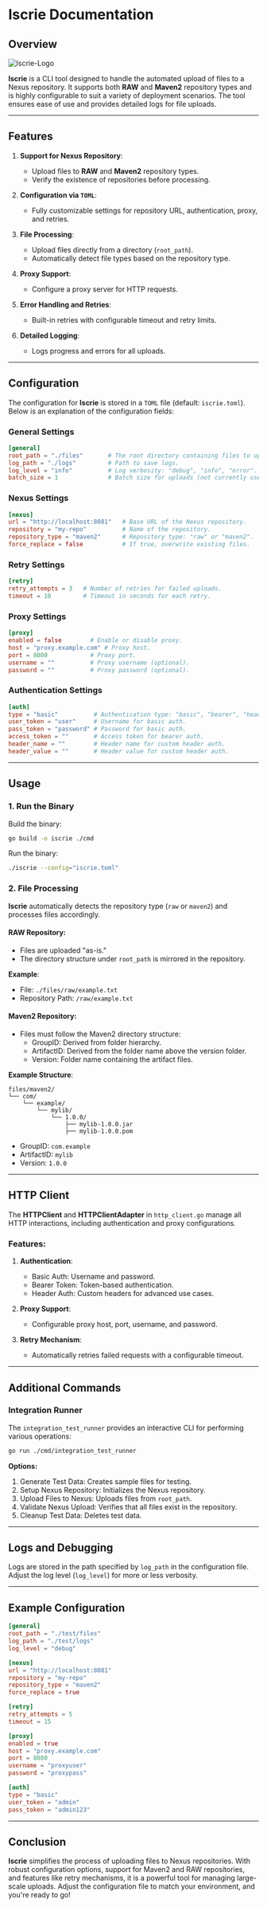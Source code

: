 # Iscrie Documentation

## Overview

![Iscrie-Logo](./assets/img/iscrie.png)

**Iscrie** is a CLI tool designed to handle the automated upload of files to a Nexus repository. It supports both **RAW** and **Maven2** repository types and is highly configurable to suit a variety of deployment scenarios. The tool ensures ease of use and provides detailed logs for file uploads.

---

## Features

1. **Support for Nexus Repository**:
   - Upload files to **RAW** and **Maven2** repository types.
   - Verify the existence of repositories before processing.

2. **Configuration via `TOML`**:
   - Fully customizable settings for repository URL, authentication, proxy, and retries.

3. **File Processing**:
   - Upload files directly from a directory (`root_path`).
   - Automatically detect file types based on the repository type.

4. **Proxy Support**:
   - Configure a proxy server for HTTP requests.

5. **Error Handling and Retries**:
   - Built-in retries with configurable timeout and retry limits.

6. **Detailed Logging**:
   - Logs progress and errors for all uploads.

---

## Configuration

The configuration for **Iscrie** is stored in a `TOML` file (default: `iscrie.toml`). Below is an explanation of the configuration fields:

### General Settings

```toml
[general]
root_path = "./files"       # The root directory containing files to upload.
log_path = "./logs"         # Path to save logs.
log_level = "info"          # Log verbosity: "debug", "info", "error".
batch_size = 1              # Batch size for uploads (not currently used).           # If true, simulate actions without uploading files.
```

### Nexus Settings

```toml
[nexus]
url = "http://localhost:8081"   # Base URL of the Nexus repository.
repository = "my-repo"          # Name of the repository.
repository_type = "maven2"      # Repository type: "raw" or "maven2".
force_replace = false           # If true, overwrite existing files.
```

### Retry Settings

```toml
[retry]
retry_attempts = 3   # Number of retries for failed uploads.
timeout = 10         # Timeout in seconds for each retry.
```

### Proxy Settings

```toml
[proxy]
enabled = false        # Enable or disable proxy.
host = "proxy.example.com" # Proxy host.
port = 8080            # Proxy port.
username = ""          # Proxy username (optional).
password = ""          # Proxy password (optional).
```

### Authentication Settings

```toml
[auth]
type = "basic"          # Authentication type: "basic", "bearer", "header".
user_token = "user"     # Username for basic auth.
pass_token = "password" # Password for basic auth.
access_token = ""       # Access token for bearer auth.
header_name = ""        # Header name for custom header auth.
header_value = ""       # Header value for custom header auth.
```

---

## Usage

### 1. Run the Binary

Build the binary:

```bash
go build -o iscrie ./cmd
```

Run the binary:

```bash
./iscrie --config="iscrie.toml"
```

### 2. File Processing

**Iscrie** automatically detects the repository type (`raw` or `maven2`) and processes files accordingly.

#### RAW Repository:
- Files are uploaded "as-is."
- The directory structure under `root_path` is mirrored in the repository.

**Example**:
- File: `./files/raw/example.txt`
- Repository Path: `/raw/example.txt`

#### Maven2 Repository:
- Files must follow the Maven2 directory structure:
  - GroupID: Derived from folder hierarchy.
  - ArtifactID: Derived from the folder name above the version folder.
  - Version: Folder name containing the artifact files.

**Example Structure**:
```plaintext
files/maven2/
└── com/
    └── example/
        └── mylib/
            └── 1.0.0/
                ├── mylib-1.0.0.jar
                ├── mylib-1.0.0.pom
```

- GroupID: `com.example`
- ArtifactID: `mylib`
- Version: `1.0.0`

---

## HTTP Client

The **HTTPClient** and **HTTPClientAdapter** in `http_client.go` manage all HTTP interactions, including authentication and proxy configurations.

### Features:
1. **Authentication**:
   - Basic Auth: Username and password.
   - Bearer Token: Token-based authentication.
   - Header Auth: Custom headers for advanced use cases.

   

2. **Proxy Support**:
   - Configurable proxy host, port, username, and password.

3. **Retry Mechanism**:
   - Automatically retries failed requests with a configurable timeout.

---

## Additional Commands

### Integration Runner

The `integration_test_runner` provides an interactive CLI for performing various operations:

```bash
go run ./cmd/integration_test_runner
```

**Options:**
1. Generate Test Data: Creates sample files for testing.
2. Setup Nexus Repository: Initializes the Nexus repository.
3. Upload Files to Nexus: Uploads files from `root_path`.
4. Validate Nexus Upload: Verifies that all files exist in the repository.
5. Cleanup Test Data: Deletes test data.

---

## Logs and Debugging

Logs are stored in the path specified by `log_path` in the configuration file. Adjust the log level (`log_level`) for more or less verbosity.

---

## Example Configuration

```toml
[general]
root_path = "./test/files"
log_path = "./test/logs"
log_level = "debug"

[nexus]
url = "http://localhost:8081"
repository = "my-repo"
repository_type = "maven2"
force_replace = true

[retry]
retry_attempts = 5
timeout = 15

[proxy]
enabled = true
host = "proxy.example.com"
port = 8080
username = "proxyuser"
password = "proxypass"

[auth]
type = "basic"
user_token = "admin"
pass_token = "admin123"
```

---

## Conclusion

**Iscrie** simplifies the process of uploading files to Nexus repositories. With robust configuration options, support for Maven2 and RAW repositories, and features like retry mechanisms, it is a powerful tool for managing large-scale uploads. Adjust the configuration file to match your environment, and you're ready to go!
